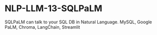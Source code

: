 # NLP-LLM-13-SQLPaLM
SQLPaLM can talk to your SQL DB in Natural Language. MySQL, Google PaLM, Chroma, LangChain, Streamlit
